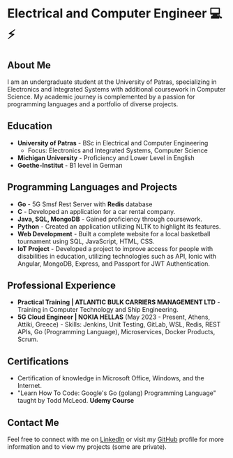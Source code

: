 # Electrical and Computer Engineer 💻⚡

## About Me

I am an undergraduate student at the University of Patras, specializing in Electronics and Integrated Systems with additional coursework in Computer Science. My academic journey is complemented by a passion for programming languages and a portfolio of diverse projects.

## Education

- **University of Patras** - BSc in Electrical and Computer Engineering
  - Focus: Electronics and Integrated Systems, Computer Science
- **Michigan University** - Proficiency and Lower Level in English
- **Goethe-Institut** - B1 level in German

## Programming Languages and Projects

- **Go** - 5G Smsf Rest Server with **Redis** database
- **C** - Developed an application for a car rental company.
- **Java, SQL, MongoDB** - Gained proficiency through coursework.
- **Python** - Created an application utilizing NLTK to highlight its features.
- **Web Development** - Built a complete website for a local basketball tournament using SQL, JavaScript, HTML, CSS.
- **IoT Project** - Developed a project to improve access for people with disabilities in education, utilizing technologies such as API, Ionic with Angular, MongoDB, Express, and Passport for JWT Authentication.

## Professional Experience

- **Practical Training | ATLANTIC BULK CARRIERS MANAGEMENT LTD** - Training in Computer Technology and Ship Engineering.
- **5G Cloud Engineer | NOKIA HELLAS** (May 2023 - Present, Athens, Attiki, Greece) - Skills: Jenkins, Unit Testing, GitLab, WSL, Redis, REST APIs, Go (Programming Language), Microservices, Docker Products, Scrum.

## Certifications

- Certification of knowledge in Microsoft Office, Windows, and the Internet.
- "Learn How To Code: Google's Go (golang) Programming Language" taught by Todd McLeod. **Udemy Course** 

## Contact Me

Feel free to connect with me on [LinkedIn](#) or visit my [GitHub](#) profile for more information and to view my projects (some are private).

